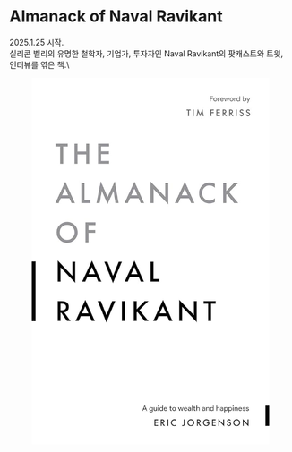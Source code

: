 # Almanack of Naval Ravikant

2025.1.25 시작.\
실리콘 벨리의 유명한 철학자, 기업가, 투자자인 Naval Ravikant의 팟캐스트와 트윗, 인터뷰를 엮은 책.\


<figure><img src="../../.gitbook/assets/image (1).png" alt=""><figcaption></figcaption></figure>
